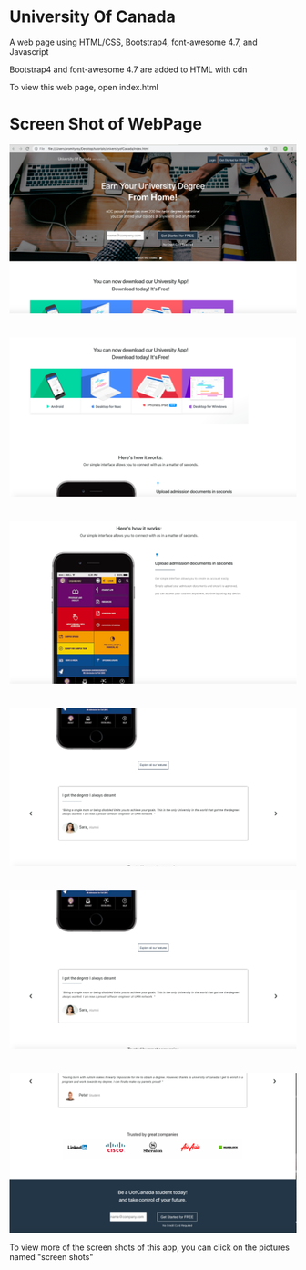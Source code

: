 # University Of Canada
A web page using HTML/CSS, Bootstrap4, font-awesome 4.7, and Javascript 

Bootstrap4 and font-awesome 4.7 are added to HTML with cdn

To view this web page,  open index.html

# Screen Shot of WebPage
![](Screen%20Shot%202018-11-07%20at%2010.20.19%20PM.png)
#
#
#
![](Screen%20Shot%202018-11-19%20at%204.54.19%20PM.png)
#
#
#
![](Screen%20Shot%202018-11-19%20at%204.54.29%20PM.png)
#
#
#
![](Screen%20Shot%202018-11-19%20at%204.54.40%20PM.png)
#
#
#
![](Screen%20Shot%202018-11-19%20at%204.54.40%20PM.png)
#
#
#
![](Screen%20Shot%202018-11-19%20at%204.55.08%20PM.png)

To view more of the screen shots of this app, you can click on the pictures named "screen shots" 
